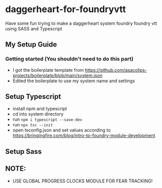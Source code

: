 # daggerheart-for-foundryvtt
Have some fun trying to make a daggerheart system foundry foundry vtt using SASS and Typescript

## My Setup Guide

### Getting started (You shouldn't need to do this part)
- I got the boilerplate template from https://github.com/asacolips-projects/boilerplate/blob/main/system.json
- Edited the boilerplate to use my system name and settings

## Setup Typescript
- install npm and typescript
- cd into system directory
- run `npm i typescript --save-dev`
- run `npx tsc --init`
- open tsconfig.json and set values according to https://bringingfire.com/blog/intro-to-foundry-module-development

## Setup Sass

## NOTE: 
- USE GLOBAL PROGRESS CLOCKS MODULE FOR FEAR TRACKING! 